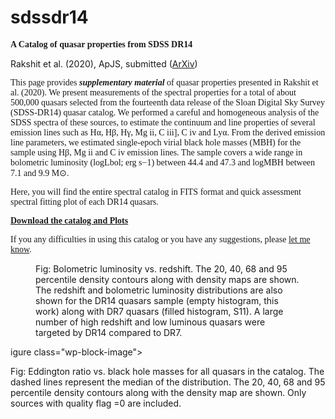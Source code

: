 # sdssdr14

<p class="has-huge-font-size"><font face="Times New Roman, Times, serif"><font face="Times New Roman, Times, serif"><strong>A Catalog of quasar properties from SDSS DR14</a> &nbsp;</strong>&nbsp;</font></font></p>


<!-- wp:paragraph -->
<p>Rakshit et al. (2020), ApJS, submitted (<a href="https://arxiv.org/pdf/1910.10395.pdf">ArXiv</a>)</p>
<!-- /wp:paragraph -->

<!-- wp:paragraph -->
<p><font face="Times New Roman, Times, serif">This page provides <em><strong>supplementary material</strong></em> of quasar properties presented in Rakshit et al. (2020). We present measurements of the spectral properties for a total of about 500,000 quasars selected from the fourteenth data release of the Sloan Digital Sky Survey (SDSS-DR14) quasar catalog. We performed a careful and homogeneous analysis of the SDSS spectra of these sources, to estimate the continuum and line properties of several emission lines such as Hα, Hβ, Hγ, Mg ii, C iii], C iv and Lyα. From the derived emission line parameters, we estimated single-epoch virial black hole masses (MBH) for the sample using Hβ, Mg ii and C iv emission lines. The sample covers a wide range in bolometric luminosity (logLbol; erg s−1) between 44.4 and 47.3 and logMBH between 7.1 and 9.9 M⊙. </font></p>
<!-- /wp:paragraph -->

<!-- wp:paragraph -->
<p><font face="Times New Roman, Times, serif">Here, you will find the entire spectral catalog in FITS format and quick assessment spectral fitting plot of each DR14 quasars. </font></p>
<!-- /wp:paragraph -->

<!-- wp:paragraph {"fontSize":"larger"} -->
<p class="has-larger-font-size"><font face="Times New Roman, Times, serif"><font face="Times New Roman, Times, serif"><strong><a href="https://seafile.utu.fi/d/9866433c200743119e92/">Download the catalog and Plots</a> &nbsp;</strong>&nbsp;</font></font></p>
<!-- /wp:paragraph -->

<p><font face="Times New Roman, Times, serif"><font face="Times New Roman, Times, serif">If you any difficulties in using this catalog or you have any suggestions, please <a href="mailto:suvenduat@gmail.com">let me know</a>.</font></font></p>


<figure class="wp-block-image"><img src="https://seafile.utu.fi/f/ea198a3fbef64c9aab01/?dl=1" alt="" class="wp-image-81"/><figcaption>Fig: Bolometric luminosity vs. redshift. The 20, 40, 68 and 95 percentile density contours along with density maps are shown. The redshift and bolometric luminosity distributions are also shown for the DR14 quasars sample (empty histogram, this work) along with DR7 quasars (filled histogram, S11). A large number of high redshift and low luminous quasars were targeted by DR14 compared to DR7.</figcaption></figure>

igure class="wp-block-image"><img src="https://seafile.utu.fi/f/a84e8020fd8a45b0b0a4/?dl=1" alt="" class="wp-image-87"/><figcaption>Fig: Eddington ratio vs. black hole masses for all quasars in the catalog. The dashed lines represent the median of the distribution. The 20, 40, 68 and 95 percentile density contours along with the density map are shown. Only sources with quality flag =0 are included.</figcaption></figure>
